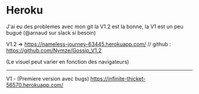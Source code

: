 
# Heroku 

J'ai eu des problemes avec mon git la V1.2 est la bonne, la V1 est un peu bugué (@arnaud sur slack si besoin)

V1.2 => https://nameless-journey-63445.herokuapp.com/   // github : https://github.com/Nymze/Gossip_V1.2

 (Le visuel peut varier en fonction des navigateurs)

-----------------------------------------------------------

V1 - (Premiere version avec bugs)
 https://infinite-thicket-56570.herokuapp.com/
 

 

 
